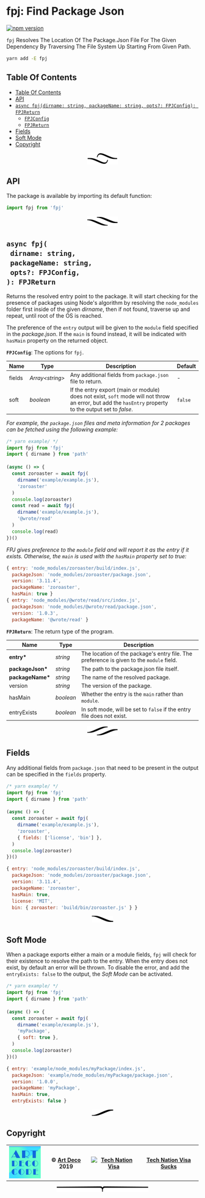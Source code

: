 # fpj: **Find Package Json**

[![npm version](https://badge.fury.io/js/fpj.svg)](https://npmjs.org/package/fpj)

`fpj` Resolves The Location Of The Package.Json File For The Given Dependency By Traversing The File System Up Starting From Given Path.

```sh
yarn add -E fpj
```

## Table Of Contents

- [Table Of Contents](#table-of-contents)
- [API](#api)
- [`async fpj(dirname: string, packageName: string, opts?: FPJConfig): FPJReturn`](#async-fpjdirname-stringpackagename-stringopts-fpjconfig-fpjreturn)
  * [`FPJConfig`](#type-fpjconfig)
  * [`FPJReturn`](#type-fpjreturn)
- [Fields](#fields)
- [Soft Mode](#soft-mode)
- [Copyright](#copyright)

<p align="center"><a href="#table-of-contents"><img src=".documentary/section-breaks/0.svg?sanitize=true"></a></p>

## API

The package is available by importing its default function:

```js
import fpj from 'fpj'
```

<p align="center"><a href="#table-of-contents"><img src=".documentary/section-breaks/1.svg?sanitize=true"></a></p>

## `async fpj(`<br/>&nbsp;&nbsp;`dirname: string,`<br/>&nbsp;&nbsp;`packageName: string,`<br/>&nbsp;&nbsp;`opts?: FPJConfig,`<br/>`): FPJReturn`

Returns the resolved entry point to the package. It will start checking for the presence of packages using Node's algorithm by resolving the `node_modules` folder first inside of the given _dirname_, then if not found, traverse up and repeat, until root of the OS is reached.

The preference of the `entry` output will be given to the `module` field specified in the _package.json_. If the `main` is found instead, it will be indicated with `hasMain` property on the returned object.

__<a name="type-fpjconfig">`FPJConfig`</a>__: The options for `fpj`.

|  Name  |         Type          |                                                                       Description                                                                       | Default |
| ------ | --------------------- | ------------------------------------------------------------------------------------------------------------------------------------------------------- | ------- |
| fields | _Array&lt;string&gt;_ | Any additional fields from `package.json` file to return.                                                                                               | -       |
| soft   | _boolean_             | If the entry export (main or module) does not exist, `soft` mode will not throw an error, but add the `hasEntry` property to the output set to _false_. | `false` |

_For example, the `package.json` files and meta information for 2 packages can be fetched using the following example:_

```js
/* yarn example/ */
import fpj from 'fpj'
import { dirname } from 'path'

(async () => {
  const zoroaster = await fpj(
    dirname('example/example.js'),
    'zoroaster'
  )
  console.log(zoroaster)
  const read = await fpj(
    dirname('example/example.js'),
    '@wrote/read'
  )
  console.log(read)
})()
```

_FPJ gives preference to the `module` field and will report it as the entry if it exists. Otherwise, the `main` is used with the `hasMain` property set to true:_

```js
{ entry: 'node_modules/zoroaster/build/index.js',
  packageJson: 'node_modules/zoroaster/package.json',
  version: '3.11.4',
  packageName: 'zoroaster',
  hasMain: true }
{ entry: 'node_modules/@wrote/read/src/index.js',
  packageJson: 'node_modules/@wrote/read/package.json',
  version: '1.0.3',
  packageName: '@wrote/read' }
```

__<a name="type-fpjreturn">`FPJReturn`</a>__: The return type of the program.

|       Name       |   Type    |                                       Description                                        |
| ---------------- | --------- | ---------------------------------------------------------------------------------------- |
| __entry*__       | _string_  | The location of the package's entry file. The preference is given to the `module` field. |
| __packageJson*__ | _string_  | The path to the package.json file itself.                                                |
| __packageName*__ | _string_  | The name of the resolved package.                                                        |
| version          | _string_  | The version of the package.                                                              |
| hasMain          | _boolean_ | Whether the entry is the `main` rather than `module`.                                    |
| entryExists      | _boolean_ | In soft mode, will be set to `false` if the entry file does not exist.                   |

<p align="center"><a href="#table-of-contents"><img src=".documentary/section-breaks/2.svg?sanitize=true"></a></p>

## Fields

Any additional fields from `package.json` that need to be present in the output can be specified in the `fields` property.

```js
/* yarn example/ */
import fpj from 'fpj'
import { dirname } from 'path'

(async () => {
  const zoroaster = await fpj(
    dirname('example/example.js'),
    'zoroaster',
    { fields: ['license', 'bin'] },
  )
  console.log(zoroaster)
})()
```
```js
{ entry: 'node_modules/zoroaster/build/index.js',
  packageJson: 'node_modules/zoroaster/package.json',
  version: '3.11.4',
  packageName: 'zoroaster',
  hasMain: true,
  license: 'MIT',
  bin: { zoroaster: 'build/bin/zoroaster.js' } }
```

<p align="center"><a href="#table-of-contents"><img src=".documentary/section-breaks/3.svg?sanitize=true"></a></p>

## Soft Mode

When a package exports either a main or a module fields, `fpj` will check for their existence to resolve the path to the entry. When the entry does not exist, by default an error will be thrown. To disable the error, and add the `entryExists: false` to the output, the _Soft Mode_ can be activated.

```js
/* yarn example/ */
import fpj from 'fpj'
import { dirname } from 'path'

(async () => {
  const zoroaster = await fpj(
    dirname('example/example.js'),
    'myPackage',
    { soft: true },
  )
  console.log(zoroaster)
})()
```
```js
{ entry: 'example/node_modules/myPackage/index.js',
  packageJson: 'example/node_modules/myPackage/package.json',
  version: '1.0.0',
  packageName: 'myPackage',
  hasMain: true,
  entryExists: false }
```

<p align="center"><a href="#table-of-contents"><img src=".documentary/section-breaks/4.svg?sanitize=true"></a></p>

## Copyright

<table>
  <tr>
    <th>
      <a href="https://artd.eco">
        <img src="https://raw.githubusercontent.com/wrote/wrote/master/images/artdeco.png" alt="Art Deco" />
      </a>
    </th>
    <th>© <a href="https://artd.eco">Art Deco</a>   2019</th>
    <th>
      <a href="https://www.technation.sucks" title="Tech Nation Visa">
        <img src="https://raw.githubusercontent.com/artdecoweb/www.technation.sucks/master/anim.gif"
          alt="Tech Nation Visa" />
      </a>
    </th>
    <th><a href="https://www.technation.sucks">Tech Nation Visa Sucks</a></th>
  </tr>
</table>

<p align="center"><a href="#table-of-contents"><img src=".documentary/section-breaks/-1.svg?sanitize=true"></a></p>